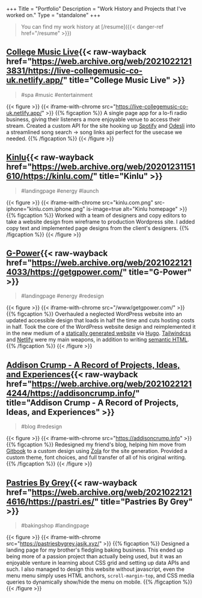 +++
Title = "Portfolio"
Description = "Work History and Projects that I've worked on."
Type = "standalone"
+++

> You can find my work history at [/resume]({{< danger-ref href="/resume" >}})

## [College Music Live](https://live-collegemusic-co-uk.netlify.app){{< raw-wayback href="https://web.archive.org/web/20210221213831/https://live-collegemusic-co-uk.netlify.app/" title="College Music Live" >}}

> #spa #music #entertainment

{{< figure >}}
{{< iframe-with-chrome src="https://live-collegemusic-co-uk.netlify.app/" >}}
{{% figcaption %}}
A single page app for a lo-fi radio business, giving their listeners a more enjoyable venue to access their stream. Created a custom API for the site hooking up [Spotify](https://spotify.com) and [Odesli](https://odesli.co) into a streamlined song search -> song links api perfect for the usecase we needed.
{{% /figcaption %}}
{{< /figure >}}

## [Kinlu](https://kinlu.com){{< raw-wayback href="https://web.archive.org/web/20201231151610/https://kinlu.com/" title="Kinlu" >}}

> #landingpage #energy #launch

{{< figure >}}
{{< iframe-with-chrome src="kinlu.com.png" src-iphone="kinlu.com.iphone.png" is-image=true alt="Kinlu homepage" >}}
{{% figcaption %}}
Worked with a team of designers and copy editors to take a website design from wireframe to production Wordpress site. I added copy text and implemented page designs from the client's designers.
{{% /figcaption %}}
{{< /figure >}}

## [G-Power](https://getgpower.com){{< raw-wayback href="https://web.archive.org/web/20210221214033/https://getgpower.com/" title="G-Power" >}}

> #landingpage #energy #redesign

{{< figure >}}
{{< iframe-with-chrome src="/www/getgpower.com/" >}}
{{% figcaption %}}
Overhauled a neglected WordPress website into an updated accessible design that loads in half the time and cuts hosting costs in half. Took the core of the WordPress website design and reimplemented it in the new medium of a [statically generated website](https://jamstack.org/what-is-jamstack/) via [Hugo](https://gohugo.io). [Tailwindcss](https://tailwindcss.com/) and [Netlify](https://netlify.com) were my main weapons, in addition to writing [semantic HTML](https://en.wikipedia.org/wiki/Semantic_HTML).
{{% /figcaption %}}
{{< /figure >}}

## [Addison Crump - A Record of Projects, Ideas, and Experiences](https://addisoncrump.info){{< raw-wayback href="https://web.archive.org/web/20210221214244/https://addisoncrump.info/" title="Addison Crump - A Record of Projects, Ideas, and Experiences" >}}

> #blog #redesign

{{< figure >}}
{{< iframe-with-chrome src="https://addisoncrump.info" >}}
{{% figcaption %}}
Redesigned my friend's blog, helping him move from [Gitbook](https://www.gitbook.com/) to a custom design using [Zola](https://getzola.org) for the site generation. Provided a custom theme, font choices, and full transfer of all of his original writing.
{{% /figcaption %}}
{{< /figure >}}

## [Pastries By Grey](https://pastriesbygrey.netlify.app){{< raw-wayback href="https://web.archive.org/web/20210221214616/https://pastri.es/" title="Pastries By Grey" >}}

> #bakingshop #landingpage

{{< figure >}}
{{< iframe-with-chrome src="https://pastriesbygrey.jasik.xyz/" >}}
{{% figcaption %}}
Designed a landing page for my brother's fledgling baking business. This ended up being more of a passion project than actually being used, but it was an enjoyable venture in learning about CSS grid and setting up data APIs and such. I also managed to design this website without javascript, even the menu menu simply uses HTML anchors, `scroll-margin-top`, and CSS media queries to dynamically show/hide the menu on mobile.
{{% /figcaption %}}
{{< /figure >}}
